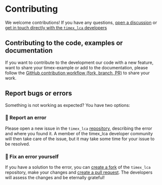 # Contributing

We welcome contributions! If you have any questions, [open a discussion](https://github.com/TimoDiepers/timex/discussions) or [get in touch directly with the `timex_lca` developers ](mailto:timo.diepers@ltt.rwth-aachende.de)


## Contributing to the code, examples or documentation

If you want to contribute to the development our code with a new feature, want to share your timex-example or add to the documentation, please follow the [GitHub contribution workflow (fork, branch, PR)](https://docs.github.com/en/pull-requests/collaborating-with-pull-requests) to share your work.

## Report bugs or errors

Something is not working as expected? You have two options:

### 🥈 Report an error
Please open a new issue in the `timex_lca` [repository](https://github.com/TimoDiepers/timex/issues), describing the error and where you found it. 
A member of the timex_lca developer community will then take care of the issue, but it may take some time for your issue to be resolved.

### 🥇  Fix an error yourself
If you have a solution to the error, you can [create a fork](https://github.com/TimoDiepers/timex/forks) of the `timex_lca` repository, make your changes and [create a pull request](https://github.com/TimoDiepers/timex/pulls). The developers will assess the changes and be eternally grateful!

[code of conduct]: codeofconduct
